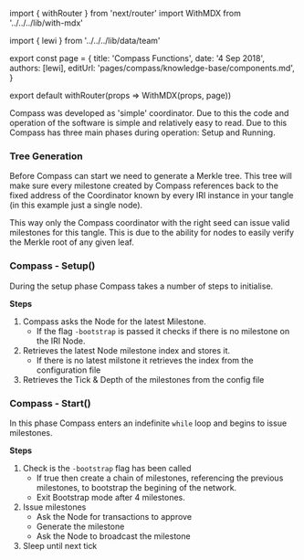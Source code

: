 import { withRouter } from 'next/router'
import WithMDX from '../../../lib/with-mdx'

import { lewi } from '../../../lib/data/team'

export const page = {
title: 'Compass Functions',
date: '4 Sep 2018',
authors: [lewi],
editUrl: 'pages/compass/knowledge-base/components.md',
}

export default withRouter(props => WithMDX(props, page))

Compass was developed as 'simple' coordinator. Due to this the code and operation of the software is simple and relatively easy to read. Due to this Compass has three main phases during operation: Setup and Running. 

### Tree Generation
Before Compass can start we need to generate a Merkle tree. This tree will make sure every milestone created by Compass references back to the fixed address of the Coordinator known by every IRI instance in your tangle (in this example just a single node). 

This way only the Compass coordinator with the right seed can issue valid milestones for this tangle. This is due to the ability for nodes to easily verify the Merkle root of any given leaf. 

### Compass - Setup()
During the setup phase Compass takes a number of steps to initialise.

**Steps**
1. Compass asks the Node for the latest Milestone. 
    -  If the flag `-bootstrap` is passed it checks if there is no milestone on the IRI Node.
2. Retrieves the latest Node milestone index and stores it.
    - If there is no latest milstone it retrieves the index from the configuration file
3. Retrieves the Tick & Depth of the milestones from the config file

### Compass - Start()
In this phase Compass enters an indefinite `while` loop and begins to issue milestones.

**Steps**
1. Check is the `-bootstrap` flag has been called
   - If true then create a chain of milestones, referencing the previous milestones, to bootstrap the begining of the network.
   - Exit Bootstrap mode after 4 milestones. 
2. Issue milestones
    - Ask the Node for transactions to approve
    - Generate the milestone
    - Ask the Node to broadcast the milestone
3. Sleep until next tick